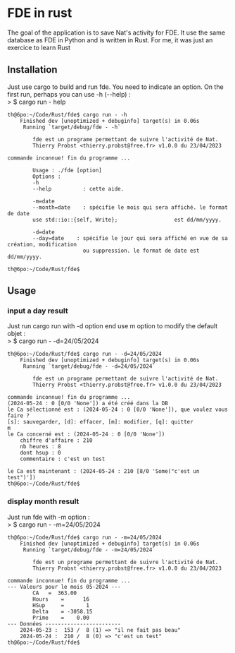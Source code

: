 # FDE in rust
The goal of the application is to save Nat's activity for FDE. 
It use the same database as FDE in Python and is written in Rust.
For me, it was just an exercice to learn Rust 

## Installation

Just use cargo to build and run fde. You need to indicate an option. On the first run, perhaps you can use -h (--help) :    
    > $ cargo run - help

```
th@6po:~/Code/Rust/fde$ cargo run - -h
    Finished dev [unoptimized + debuginfo] target(s) in 0.06s
     Running `target/debug/fde - -h`

        fde est un programe permettant de suivre l'activité de Nat.
        Thierry Probst <thierry.probst@free.fr> v1.0.0 du 23/04/2023
        
commande inconnue! fin du programme ...

        Usage : ./fde [option]
        Options :
        -h
        --help          : cette aide.

        -m=date
        --month=date    : spécifie le mois qui sera affiché. le format de date
        use std::io::{self, Write};                  est dd/mm/yyyy.

        -d=date
        --day=date    : spécifie le jour qui sera affiché en vue de sa création, modification
                        ou suppression. le format de date est dd/mm/yyyy.
        
th@6po:~/Code/Rust/fde$
```

## Usage

### input a day result

Just run cargo run with -d option end use m option to modify the default objet :    
    > $ cargo run - -d=24/05/2024

```
th@6po:~/Code/Rust/fde$ cargo run - -d=24/05/2024
    Finished dev [unoptimized + debuginfo] target(s) in 0.06s
     Running `target/debug/fde - -d=24/05/2024`

        fde est un programe permettant de suivre l'activité de Nat.
        Thierry Probst <thierry.probst@free.fr> v1.0.0 du 23/04/2023
        
commande inconnue! fin du programme ...
(2024-05-24 : 0 [0/0 'None']) a été créé dans la DB
le Ca sélectionné est : (2024-05-24 : 0 [0/0 'None']), que voulez vous faire ? 
[s]: sauvegarder, [d]: effacer, [m]: modifier, [q]: quitter
m
le Ca concerné est : (2024-05-24 : 0 [0/0 'None'])
	chiffre d'affaire : 210
	nb heures : 8
	dont hsup : 0
	commentaire : c'est un test

le Ca est maintenant : (2024-05-24 : 210 [8/0 'Some("c'est un test")'])
th@6po:~/Code/Rust/fde$
```

### display month result

Just run fde with -m option :    
    > $ cargo run - -m=24/05/2024

```
th@6po:~/Code/Rust/fde$ cargo run - -m=24/05/2024
    Finished dev [unoptimized + debuginfo] target(s) in 0.06s
     Running `target/debug/fde - -m=24/05/2024`

        fde est un programe permettant de suivre l'activité de Nat.
        Thierry Probst <thierry.probst@free.fr> v1.0.0 du 23/04/2023
        
commande inconnue! fin du programme ...
--- Valeurs pour le mois 05-2024 ---
        CA	 =  363.00
        Hours	 =      16
        HSup	 =       1
        Delta	 = -3058.15
        Prime	 =    0.00
--- Données ------------------------
	2024-05-23 :  153 /  8 (1) => "il ne fait pas beau"
	2024-05-24 :  210 /  8 (0) => "c'est un test"
th@6po:~/Code/Rust/fde$
```

